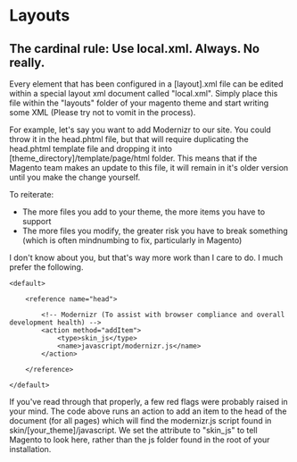 # Layouts

## The cardinal rule: Use local.xml. Always. No really.

Every element that has been configured in a [layout].xml file can be edited within a special layout xml document called "local.xml". 
Simply place this file within the "layouts" folder of your magento theme and start writing some XML (Please try not to vomit in the process).

For example, let's say you want to add Modernizr to our site. You could throw it in the head.phtml file, but that will require duplicating the
head.phtml template file and dropping it into [theme_directory]/template/page/html folder. This means that if the Magento team makes an update to this file, it will remain
in it's older version until you make the change yourself. 

To reiterate:
- The more files you add to your theme, the more items you have to support
- The more files you modify, the greater risk you have to break something (which is often mindnumbing to fix, particularly in Magento)

I don't know about you, but that's way more work than I care to do. I much prefer the following.


<!-- local.xml -->
<layout version="0.1.0">

    <default>
    
        <reference name="head">
        
            <!-- Modernizr (To assist with browser compliance and overall development health) -->
            <action method="addItem">
                <type>skin_js</type>    
                <name>javascript/modernizr.js</name>
            </action>
            
        </reference>
        
    </default>
    
</layout>

If you've read through that properly, a few red flags were probably raised in your mind. The code above runs an action to add an item to the head of the document (for all pages)
which will find the modernizr.js script found in skin/[your_theme]/javascript. We set the <type> attribute to "skin_js" to tell Magento to look here, rather than the js folder found in the root of your installation.